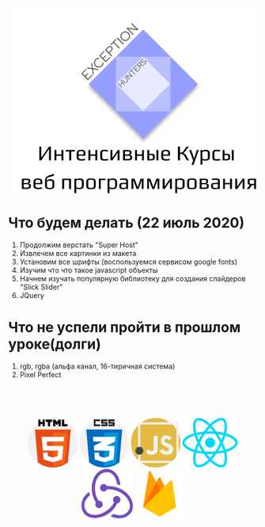 <p align="center">
  <img src="eh-logo.svg" alt="Exception Hunters logo"/>
</p>

# Что будем делать (22 июль 2020)
1) Продолжим верстать "Super Host"
2) Извлечем все картинки из макета
3) Установим все шрифты (воспользуемся сервисом google fonts)
4) Изучим что что такое javascript объекты 
5) Начнем изучать популярную библиотеку для создания слайдеров "Slick Slider"
6) JQuery

# Что не успели пройти в прошлом уроке(долги)
1) rgb, rgba (альфа канал, 16-тиричная система)
2) Pixel Perfect 
<br />
<br />
<br />
<p align="center">
  <img with="100" height="100" src="html-5.svg" alt="html-logo"/>
  <img with="100" height="100" src="css.svg" alt="css-logo"/>
  <img with="100" height="100" src="javascript.svg" alt="js-logo"/>
  <img with="100" height="100" src="react.svg" alt="react-logo"/>
  <img with="100" height="100" src="redux.svg" alt="redux-logo"/>
  <img with="100" height="100" src="firebase.svg" alt="firebase"/>
</p>
